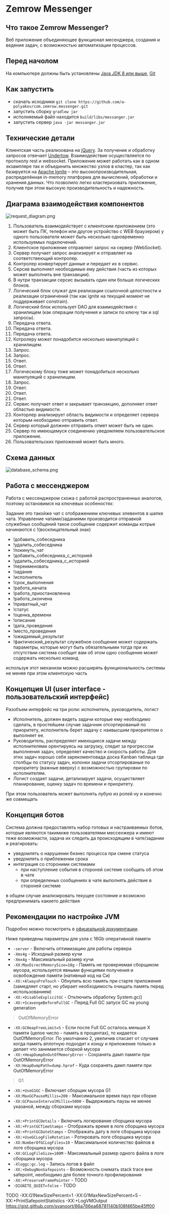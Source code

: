 # Zemrow Messenger

<!-- TODO ссылки на readme на других языках -->
## Что такое Zemrow Messenger? 
<!--EN: What is Zemrow Messenger? -->

Веб приложение объединяющее функционал месенджера, создания и ведения задач, с возможностью автоматизации процессов.

## Перед начолом
<!--EN: Prerequisites -->
На компьютере должны быть установлены [Java JDK 8 или выше](http://www.oracle.com/technetwork/java/javase/downloads/index.html), [Git](https://git-scm.com/downloads) 

## Как запустить 
<!--EN: Getting Started -->
- скачать исходники
```git clone https://github.com/a-polyakov/com.zemrow.messenger.git```
- запустить сборку
```gradlew jar```
- исполняемый файл находится ```build/libs/messanger.jar```
- запустить сервер
```java -jar messanger.jar```

<!--
TODO Аргументы:
TODO порт запуска WEB сервера как параметр
TODO список ip узлов в кластере
-->

## Технические детали
Клиентская часть реализована на [jQuery](https://jquery.com/).
За получение и обработку запросов отвечает [Undertow](http://undertow.io/).
Взаимодействие осуществляется по протоколу rest и websocket.
Приложение может работать как в одном экзампляре так и объединить множество узлов в кластер, так как базируется на 
[Apache Ignite](https://ignite.apache.org) – это высокопроизводительная, распределённая in-memory платформа для вычислений, 
обработки и хранения данных.
Что позволило легко кластеризовать приложение, получив при этом высокую производительность и надежность.
<!--
TODO Android и IOS приложение представляют из себя фоновый процесс получния уведомлений,
а при переходе в уведомление происходит открытие штатного браузера 
-->

## Диаграма взаимодействия компонентов
![request_diagram.png](readme/request_diagram.png)
1. Пользователь взаимодействует с клиентским приложением (это может быть ПК, телефон или другое устройство с WEB браузером) 
у одного пользователя может быть несколько одновременно используемых подключений.
2. Клиентское приложение отправляет запрос на сервер (WebSocket).
3. Cервер получает запрос анализирует и отправляет на соответствеющий контролер.
4. Контролер конвертирует данные и передает их в сервис.
5. Серсив выполняет необходимые ему действия (часть из которых может выполнить вне транзакции). 
6. В нутри транзакции серсис вызывать один или больше логических блоков.
7. Логический блок служат для реализации ссылочной целостности и реализации ограничений (так как ignite на текущий момент не поддерживает constrain).
8. Логический блок использует DAO для взаимодействия с хранилищем (как операции получения и записи по ключу так и sql запросы).
9. Передача ответа.
10. Передача ответа.
11. Передача ответа.
12. Котролеру может понадобится несколько манипуляций с хранилищем.
13. Запрос.
14. Запрос.
15. Ответ.
16. Ответ.
17. Логическому блоку тоже может понадобиться несколько манипуляций с хранилищем.
18. Запрос.
19. Ответ.
20. Ответ.
21. Ответ.
22. Сервис получает ответ и закрывает транзакцию, дополняет ответ областью видимости.
23. Конторлер анализирует область видимости и определяет сервера которым необходимо отправить ответ.
24. Сервер который должнен отправить отмет может быть не один.
24. Сервер по имеющемуся соединению уведомляем пользовательское приложение.
25. Пользовательских приложений может быть много. 
  
## Схема данных

![database_schema.png](readme/database_schema.png)

## Работа с мессенджером

Работа с мессенджером схожа с работой распространенных аналогов, поэтому остановимся на ключевых особеностях:

Задание это такойже чат с отображением ключевых элевентов в шапке чата.
Управление чатами/заданиями производится отправкой служебных сообщений 
такое сообщение содержит команды котрые начинаются с !(восклицательный знак)
- !добавить_собеседника
- !удалить_собеседника
- !покинуть_чат 
- !добавить_собеседника_с_историей
- !удалить_собеседника_с_историей
- !переименовать
- !задание
- !исполнитель
- !срок_выполнения
- !работа_начата
- !работа_приостановленна
- !работа_окончена
- !приватный_чат
- !статус
- !оценка_времени
- !описание
- !дата_проведения
- !место_проведения
- !ожидаемый_результат
- !фактический_результат
служебное сообщение может содержать параметры, которые могут быть обязательными тогда при их отсутствии система сообщит вам об этом
одно сообщение может содержать несколько команд

используя этот механизм можно расширять функциональность системы не меняя при этом клиентскую часть

<!--TODO добавить механизм голосования-->

## Концепция UI (user interface - пользовательский интерфейс)

Разобъем интерфейс на три роли: исполнитель, руководитель, логист
- Исполнитель, должен видеть задачи которые ему необходимо сделать, в простейшем случае задачник отсортированый по приоритету, 
исполнитель берет задачу с наивысшим приоритетом о выполняет ее.
- Руководитель, распределяет имеющиеся задачи между исполнителями орентируясь на загрузку, 
следит за прогрессом выполнения задач, 
определяет качество и скорость работы. Для этих задач хорошо себя зарекоментовада доска Kanban
таблица где столбцы по статусу задач, колонки задачи отсортированые по приоритету (важные вверху) с возможностью групировки по исполнителям. 
- Логист создает задачи, детализирует задачи, осуществляет планирование, оценку задач по времени и приоритету.

При этом пользователь может выполнять лубую из ролей ну и конечно же совмещать

<!--TODO отчеты-->

## Концепция ботов

Система должна предоставлять набор готовых и настраиваемых ботов, которые являются такимиже пользователями мессенжера и имеют теже возможнасти,
задача их следить да происходящим в чате/задании и реагировать:
- уведомлять о нарушении бизнес процесса при смене статуса
- уведомлять о приблежении срока
- интеграция со стороними системами 
  - при наступление события в стороней системе сообщать об этом в чате
  - при определеных сообщениях в чате выполнять действие в стороней системе 

в общем случае анализировать текущее состояние и возможно предпринимать какието действия

<!--TODO список публичных и приватных задач -->
<!--TODO место выделеное пользователю -->
<!--TODO плитка задачи - отображене задачи с подзадачами, отображать сроки, при переносе отображать перенос (старую дату зачеркнутой)-->
<!--TODO как правильно строить приоритет
 перенос задачи выше обновляет все задачи в диапазоне
 -->
<!--TODO темплейт задач (задача из шаблонных этапов которые проще подправить чем писать с нуля) -->

## Рекомендации по настройке JVM
Подробно можно посмотреть в [офицеальной документации](https://apacheignite.readme.io/docs/jvm-and-system-tuning).

Ниже приведены параметры для узла с 16Gb оперативной памяти

- ```-server``` - Включить оптимизацию для работы сервера  
- ```-Xms4g``` - Исходный размер кучи
- ```-Xmx4g``` - Максимальный размер кучи
- ```-XX:MaxDirectMemorySize=10g``` - Память не проверяемая сборщиком мусора, используется явными функциями получения и освобождения памяти (нативный код на Си)
- ```-XX:+AlwaysPreTouch``` - Обнулить всю память при старте приложения (замедляет старт, но убирает необходимость очищать память перед использованием)
- ```-XX:+DisableExplicitGC``` - Отключить обработку System.gc()
- ```-XX:+ScavengeBeforeFullGC``` - Перед Full GC запуск GC на young generation
> OutOfMemoryError 
- ```-XX:GCHeapFreeLimit=5``` - Если после Full GC осталось меньше X памяти (целое число - память в процентах), то кидается OutOfMemoryError. По умолчанию 2, увеличив спасает от случаев когда память вплотную подходит к концу и приложение только и делает что занимается сборкой мусора
- ```-XX:+HeapDumpOnOutOfMemoryError``` - Сохранять дамп памяти при OutOfMemoryError
- ```-XX:HeapDumpPath=dump.hprof``` - Куда сохранять дамп памяти при OutOfMemoryError 
> G1 
- ```-XX:+UseG1GC``` - Включает сборщик мусора G1
- ```-XX:MaxGCPauseMillis=200``` - Максимальное время пауз при сборке 
- ```-XX:GCPauseIntervalMillis=5000``` - Выдерживать паузы не менее указаной, между сборками мусора
  ```
- ```-XX:+PrintGCDetails``` - Включить логирование сборщика мусора 
- ```-XX:+PrintGCTimeStamps``` - Отображать время в логе сборщика мусора
- ```-XX:+PrintGCDateStamps``` - Отображать дату в логе сборщика мусора
- ```-XX:+UseGCLogFileRotation``` - Ротировать логе сборщика мусора
- ```-XX:NumberOfGCLogFiles=10``` - Максимальное количество файлов в логе сборщика мусора
- ```-XX:GCLogFileSize=100M``` - Максимальный размер одного файла в логе сборщика мусора  
- ```-Xloggc:gc.log``` - Запись логов в файл
- ```-XX:+DebugNonSafepoints``` - Возможность снимать stack trace вне safepoint, необходимо для более точного профилирования
- ```-XX:+PreserveFramePointer``` - TODO
- ```-DIGNITE_QUIET=false``` - TODO

TODO
-XX:G1NewSizePercent=1 -XX:G1MaxNewSizePercent=5 -XX:+PrintSafepointStatistics -XX:+LogVMOutput
https://gist.github.com/svanoort/66a766ea68781140b108f465be45ff00
  
